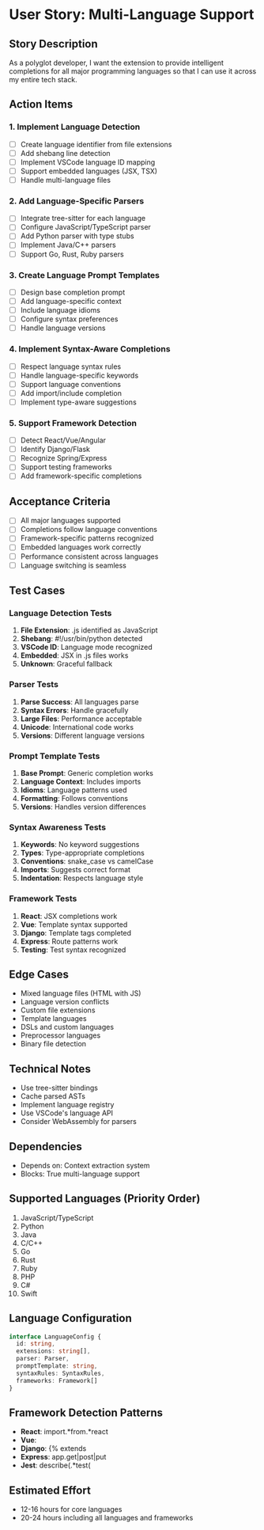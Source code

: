# User Story: Multi-Language Support

## Story Description
As a polyglot developer, I want the extension to provide intelligent completions for all major programming languages so that I can use it across my entire tech stack.

## Action Items

### 1. Implement Language Detection
- [ ] Create language identifier from file extensions
- [ ] Add shebang line detection
- [ ] Implement VSCode language ID mapping
- [ ] Support embedded languages (JSX, TSX)
- [ ] Handle multi-language files

### 2. Add Language-Specific Parsers
- [ ] Integrate tree-sitter for each language
- [ ] Configure JavaScript/TypeScript parser
- [ ] Add Python parser with type stubs
- [ ] Implement Java/C++ parsers
- [ ] Support Go, Rust, Ruby parsers

### 3. Create Language Prompt Templates
- [ ] Design base completion prompt
- [ ] Add language-specific context
- [ ] Include language idioms
- [ ] Configure syntax preferences
- [ ] Handle language versions

### 4. Implement Syntax-Aware Completions
- [ ] Respect language syntax rules
- [ ] Handle language-specific keywords
- [ ] Support language conventions
- [ ] Add import/include completion
- [ ] Implement type-aware suggestions

### 5. Support Framework Detection
- [ ] Detect React/Vue/Angular
- [ ] Identify Django/Flask
- [ ] Recognize Spring/Express
- [ ] Support testing frameworks
- [ ] Add framework-specific completions

## Acceptance Criteria
- [ ] All major languages supported
- [ ] Completions follow language conventions
- [ ] Framework-specific patterns recognized
- [ ] Embedded languages work correctly
- [ ] Performance consistent across languages
- [ ] Language switching is seamless

## Test Cases

### Language Detection Tests
1. **File Extension**: .js identified as JavaScript
2. **Shebang**: #!/usr/bin/python detected
3. **VSCode ID**: Language mode recognized
4. **Embedded**: JSX in .js files works
5. **Unknown**: Graceful fallback

### Parser Tests
1. **Parse Success**: All languages parse
2. **Syntax Errors**: Handle gracefully
3. **Large Files**: Performance acceptable
4. **Unicode**: International code works
5. **Versions**: Different language versions

### Prompt Template Tests
1. **Base Prompt**: Generic completion works
2. **Language Context**: Includes imports
3. **Idioms**: Language patterns used
4. **Formatting**: Follows conventions
5. **Versions**: Handles version differences

### Syntax Awareness Tests
1. **Keywords**: No keyword suggestions
2. **Types**: Type-appropriate completions
3. **Conventions**: snake_case vs camelCase
4. **Imports**: Suggests correct format
5. **Indentation**: Respects language style

### Framework Tests
1. **React**: JSX completions work
2. **Vue**: Template syntax supported
3. **Django**: Template tags completed
4. **Express**: Route patterns work
5. **Testing**: Test syntax recognized

## Edge Cases
- Mixed language files (HTML with JS)
- Language version conflicts
- Custom file extensions
- Template languages
- DSLs and custom languages
- Preprocessor languages
- Binary file detection

## Technical Notes
- Use tree-sitter bindings
- Cache parsed ASTs
- Implement language registry
- Use VSCode's language API
- Consider WebAssembly for parsers

## Dependencies
- Depends on: Context extraction system
- Blocks: True multi-language support

## Supported Languages (Priority Order)
1. JavaScript/TypeScript
2. Python
3. Java
4. C/C++
5. Go
6. Rust
7. Ruby
8. PHP
9. C#
10. Swift

## Language Configuration
```typescript
interface LanguageConfig {
  id: string,
  extensions: string[],
  parser: Parser,
  promptTemplate: string,
  syntaxRules: SyntaxRules,
  frameworks: Framework[]
}
```

## Framework Detection Patterns
- **React**: import.*from.*react
- **Vue**: <template>.*</template>
- **Django**: {% extends
- **Express**: app.get|post|put
- **Jest**: describe\(.*test\(

## Estimated Effort
- 12-16 hours for core languages
- 20-24 hours including all languages and frameworks
